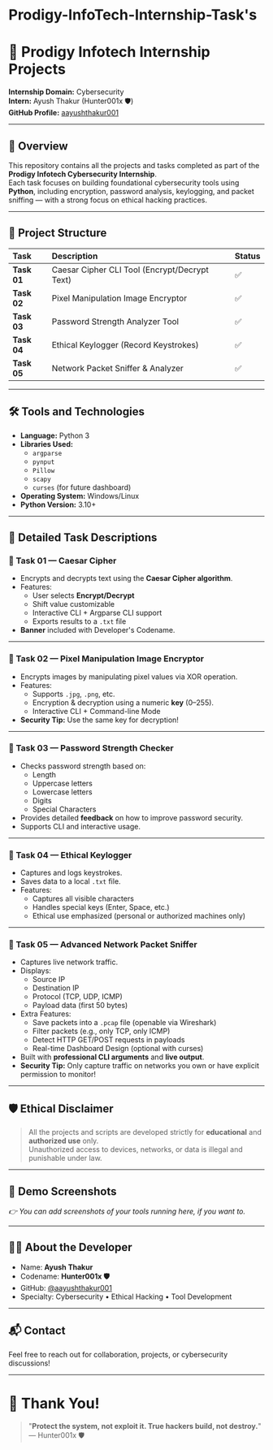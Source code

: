 # Prodigy-InfoTech-Internship-Task's
# 🔐 Prodigy Infotech Internship Projects
**Internship Domain:** Cybersecurity  
**Intern:** Ayush Thakur (Hunter001x 🛡️)  
**GitHub Profile:** [aayushthakur001](https://github.com/aayushthakur001)

---

## 📜 Overview
This repository contains all the projects and tasks completed as part of the **Prodigy Infotech Cybersecurity Internship**.  
Each task focuses on building foundational cybersecurity tools using **Python**, including encryption, password analysis, keylogging, and packet sniffing — with a strong focus on ethical hacking practices.

---

## 🚀 Project Structure
| Task | Description | Status |
|:---|:---|:---|
| **Task 01** | Caesar Cipher CLI Tool (Encrypt/Decrypt Text) | ✅ |
| **Task 02** | Pixel Manipulation Image Encryptor | ✅ |
| **Task 03** | Password Strength Analyzer Tool | ✅ |
| **Task 04** | Ethical Keylogger (Record Keystrokes) | ✅ |
| **Task 05** | Network Packet Sniffer & Analyzer | ✅ |

---

## 🛠️ Tools and Technologies
- **Language:** Python 3
- **Libraries Used:**
  - `argparse`
  - `pynput`
  - `Pillow`
  - `scapy`
  - `curses` (for future dashboard)
- **Operating System:** Windows/Linux
- **Python Version:** 3.10+

---

## 📂 Detailed Task Descriptions

### 🔹 Task 01 — Caesar Cipher
- Encrypts and decrypts text using the **Caesar Cipher algorithm**.
- Features:
  - User selects **Encrypt/Decrypt**
  - Shift value customizable
  - Interactive CLI + Argparse CLI support
  - Exports results to a `.txt` file
- **Banner** included with Developer's Codename.

---

### 🔹 Task 02 — Pixel Manipulation Image Encryptor
- Encrypts images by manipulating pixel values via XOR operation.
- Features:
  - Supports `.jpg`, `.png`, etc.
  - Encryption & decryption using a numeric **key** (0–255).
  - Interactive CLI + Command-line Mode
- **Security Tip:** Use the same key for decryption!

---

### 🔹 Task 03 — Password Strength Checker
- Checks password strength based on:
  - Length
  - Uppercase letters
  - Lowercase letters
  - Digits
  - Special Characters
- Provides detailed **feedback** on how to improve password security.
- Supports CLI and interactive usage.

---

### 🔹 Task 04 — Ethical Keylogger
- Captures and logs keystrokes.
- Saves data to a local `.txt` file.
- Features:
  - Captures all visible characters
  - Handles special keys (Enter, Space, etc.)
  - Ethical use emphasized (personal or authorized machines only)

---

### 🔹 Task 05 — Advanced Network Packet Sniffer
- Captures live network traffic.
- Displays:
  - Source IP
  - Destination IP
  - Protocol (TCP, UDP, ICMP)
  - Payload data (first 50 bytes)
- Extra Features:
  - Save packets into a `.pcap` file (openable via Wireshark)
  - Filter packets (e.g., only TCP, only ICMP)
  - Detect HTTP GET/POST requests in payloads
  - Real-time Dashboard Design (optional with curses)
- Built with **professional CLI arguments** and **live output**.
- **Security Tip:** Only capture traffic on networks you own or have explicit permission to monitor!

---

## 🛡️ Ethical Disclaimer
> All the projects and scripts are developed strictly for **educational** and **authorized use** only.  
> Unauthorized access to devices, networks, or data is illegal and punishable under law.

---

## 📸 Demo Screenshots
_👉 You can add screenshots of your tools running here, if you want to._

---

## 👨‍💻 About the Developer
- Name: **Ayush Thakur**
- Codename: **Hunter001x 🛡️**
- GitHub: [@aayushthakur001](https://github.com/aayushthakur001)
- Specialty: Cybersecurity • Ethical Hacking • Tool Development

---

## 📬 Contact
Feel free to reach out for collaboration, projects, or cybersecurity discussions!

---

# 🚀 Thank You!
> "**Protect the system, not exploit it. True hackers build, not destroy.**"  
> — Hunter001x 🛡️

